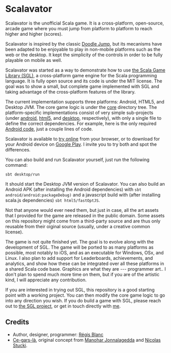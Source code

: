 # Scalavator

Scalavator is the unofficial Scala game. It is a cross-platform, open-source,
arcade game where you must jump from platform to platform to reach higher and
higher (scores).

Scalavator is inspired by the classic [Doodle
Jump](https://wikipedia.org/wiki/Doodle_Jump), but its mecanisms have been
adapted to be enjoyable to play in non-mobile platforms such as the web or the
desktop. It kept the simplicity of the controls in order to be fully playable
on mobile as well.

Scalavator was started as a way to demonstrate how to use [the Scala Game
Library (SGL)](https://github.com/regb/scala-game-library), a cross-platform
game engine for the Scala programming language. It is fully open source and its
code is under the MIT license. The goal was to show a small, but complete game
implemented with SGL and taking advantage of the cross-platform features of the
library.

The current implementation supports three platforms: Android, HTML5, and
Desktop JVM. The core game logic is under the [core](/core) directory tree. The
platform-specific implementations consist of very simple sub-projects (under
[android](/android), [html5](/html5), and [desktop](/desktop), respectively),
with only a single file to define the correct dependencies. For example, here
is the only required [Android
code](/android/src/main/scala/MainActivity.scala), just a couple lines of code.

Scalavator is available to [try
online](http://regblanc.com/games/scalavator/play.html) from your browser, or
to download for your Android device on [Google
Play](https://play.google.com/store/apps/details=?id=com.regblanc.scalavator).
I invite you to try both and spot the differences.

You can also build and run Scalavator yourself, just run the following command:
    
    sbt desktop/run

It should start the Desktop JVM version of Scalavator. You can also build
an Android APK (after installing the Android dependencies) with `sbt
android/android:packageDebug)` and a javascript build with (after installing
scala.js dependencies) `sbt html5/fastOptJS`.

Not that anyone would ever need them, but just in case, all the art assets that
I provided for the game are released in the public domain. Some assets on this
repository might come from a third-party source and are thus only reusable from
their oiginal source (usually, under a creative common license).

The game is not quite finished yet. The goal is to evolve along with the
development of SGL. The game will be ported to as many platforms as possible,
most notably to iOS, and as an executable for Windows, OSx, and Linux. I also
plan to add support for Leaderboards, achievements, and analytics, and show how
these can be integrated over all these platforms in a shared Scala code base.
Graphics are what they are --- programmer art.. I don't plan to spend much
more time on them, but if you are of the artistic kind, I will appreciate
any contribution.

If you are interested in trying out SGL, this repository is a good starting
point with a working project. You can then modify the core game logic to go
into any direction you wish. If you do build a game with SGL, please reach out
to [the SGL project](https://github.com/regb/scala-game-library), or get in
touch directly with [me](http://regblanc.com/contact/).

## Credits

* Author, designer, programmer: [Régis Blanc](http://regblanc.com)
* [Ce-gars-là](https://twitter.com/manojah_shanti/status/781884092111548416),
  original concept from [Manohar Jonnalagedda](https://twitter.com/manojah_shanti) and [Nicolas Stucki](https://twitter.com/stucki_nicolas).

